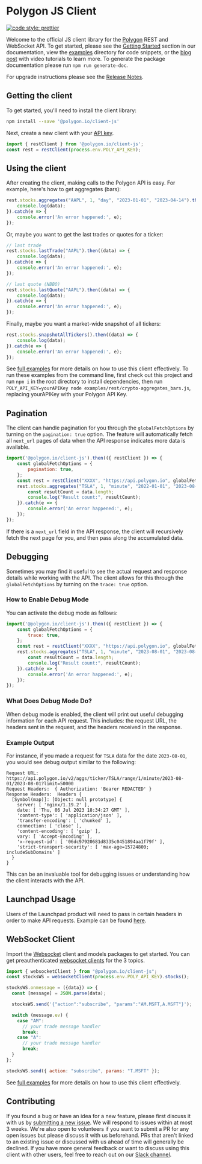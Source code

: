# Polygon JS Client

[![code style: prettier](https://img.shields.io/badge/code_style-prettier-ff69b4.svg?style=flat-square)](https://github.com/prettier/prettier)

Welcome to the official JS client library for the [Polygon](https://polygon.io/) REST and WebSocket API. To get started, please see the [Getting Started](https://polygon.io/docs/stocks/getting-started) section in our documentation, view the [examples](./examples/) directory for code snippets, or the [blog post](https://polygon.io/blog/javascript-stock-market-data/) with video tutorials to learn more. To generate the package documentation please run `npm run generate-doc`.

For upgrade instructions please see the [Release Notes](./CHANGELOG.md).

## Getting the client

To get started, you'll need to install the client library:

```bash
npm install --save '@polygon.io/client-js'
```

Next, create a new client with your [API key](https://polygon.io/dashboard/signup).

```javascript
import { restClient } from '@polygon.io/client-js';
const rest = restClient(process.env.POLY_API_KEY);
```

## Using the client

After creating the client, making calls to the Polygon API is easy. For example, here's how to get aggregates (bars):

```javascript
rest.stocks.aggregates("AAPL", 1, "day", "2023-01-01", "2023-04-14").then((data) => {
	console.log(data);
}).catch(e => {
	console.error('An error happened:', e);
});
```

Or, maybe you want to get the last trades or quotes for a ticker:

```javascript
// last trade
rest.stocks.lastTrade("AAPL").then((data) => {
	console.log(data);
}).catch(e => {
	console.error('An error happened:', e);
});

// last quote (NBBO)
rest.stocks.lastQuote("AAPL").then((data) => {
	console.log(data);
}).catch(e => {
	console.error('An error happened:', e);
});
```

Finally, maybe you want a market-wide snapshot of all tickers:

```javascript
rest.stocks.snapshotAllTickers().then((data) => {
	console.log(data);
}).catch(e => {
	console.error('An error happened:', e);
});
```

See [full examples](./examples/rest/) for more details on how to use this client effectively.
To run these examples from the command line, first check out this project and run ```npm i``` in the root directory to install dependencies, then run ```POLY_API_KEY=yourAPIKey node examples/rest/crypto-aggregates_bars.js```, replacing yourAPIKey with your Polygon API Key.

## Pagination

The client can handle pagination for you through the `globalFetchOptions` by turning on the `pagination: true` option. The feature will automatically fetch all `next_url` pages of data when the API response indicates more data is available.

```javascript
import('@polygon.io/client-js').then(({ restClient }) => {
	const globalFetchOptions = {
		pagination: true,
	};
	const rest = restClient("XXXX", "https://api.polygon.io", globalFetchOptions);
	rest.stocks.aggregates("TSLA", 1, "minute", "2022-01-01", "2023-08-31", { limit: 50000 }).then((data) => {
	    const resultCount = data.length;
	    console.log("Result count:", resultCount);
	}).catch(e => {
		console.error('An error happened:', e);
	});
});
```

If there is a `next_url` field in the API response, the client will recursively fetch the next page for you, and then pass along the accumulated data.

## Debugging

Sometimes you may find it useful to see the actual request and response details while working with the API. The client allows for this through the `globalFetchOptions` by turning on the `trace: true` option.

### How to Enable Debug Mode

You can activate the debug mode as follows:

```javascript
import('@polygon.io/client-js').then(({ restClient }) => {
	const globalFetchOptions = {
		trace: true,
	};
	const rest = restClient("XXXX", "https://api.polygon.io", globalFetchOptions);
	rest.stocks.aggregates("TSLA", 1, "minute", "2023-08-01", "2023-08-01", { limit: 50000 }).then((data) => {
	    const resultCount = data.length;
	    console.log("Result count:", resultCount);
	}).catch(e => {
		console.error('An error happened:', e);
	});
});
```

### What Does Debug Mode Do?

When debug mode is enabled, the client will print out useful debugging information for each API request. This includes: the request URL, the headers sent in the request, and the headers received in the response.

### Example Output

For instance, if you made a request for `TSLA` data for the date `2023-08-01`, you would see debug output similar to the following:

```
Request URL:  https://api.polygon.io/v2/aggs/ticker/TSLA/range/1/minute/2023-08-01/2023-08-01?limit=50000
Request Headers:  { Authorization: 'Bearer REDACTED' }
Response Headers:  Headers {
  [Symbol(map)]: [Object: null prototype] {
    server: [ 'nginx/1.19.2' ],
    date: [ 'Thu, 06 Jul 2023 18:34:27 GMT' ],
    'content-type': [ 'application/json' ],
    'transfer-encoding': [ 'chunked' ],
    connection: [ 'close' ],
    'content-encoding': [ 'gzip' ],
    vary: [ 'Accept-Encoding' ],
    'x-request-id': [ '06dc97920681d8335c0451894aa1f79f' ],
    'strict-transport-security': [ 'max-age=15724800; includeSubDomains' ]
  }
}
```

This can be an invaluable tool for debugging issues or understanding how the client interacts with the API.

## Launchpad Usage

Users of the Launchpad product will need to pass in certain headers in order to make API requests. Example can be found [here](./examples/rest/launchpad/README.md).

## WebSocket Client

Import the [Websocket](https://polygon.io/docs/stocks/ws_getting-started) client and models packages to get started. You can get preauthenticated [websocket clients](https://www.npmjs.com/package/websocket) for the 3 topics.

```javascript
import { websocketClient } from "@polygon.io/client-js";
const stocksWS = websocketClient(process.env.POLY_API_KEY).stocks();

stocksWS.onmessage = ({data}) => {
  const [message] = JSON.parse(data);

  stocksWS.send('{"action":"subscribe", "params":"AM.MSFT,A.MSFT"}');

  switch (message.ev) {
    case "AM":
      // your trade message handler
      break;
    case "A":
      // your trade message handler
      break;
  }
};

stocksWS.send({ action: "subscribe", params: "T.MSFT" });
```
See [full examples](./examples/websocket/) for more details on how to use this client effectively.

## Contributing

If you found a bug or have an idea for a new feature, please first discuss it with us by [submitting a new issue](https://github.com/polygon-io/client-js/issues/new/choose). We will respond to issues within at most 3 weeks. We're also open to volunteers if you want to submit a PR for any open issues but please discuss it with us beforehand. PRs that aren't linked to an existing issue or discussed with us ahead of time will generally be declined. If you have more general feedback or want to discuss using this client with other users, feel free to reach out on our [Slack channel](https://polygon-io.slack.com/archives/C03FCSBSAFL).

